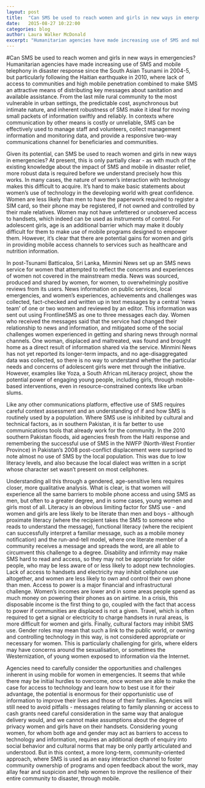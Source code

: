 ---layout: posttitle:  "Can SMS be used to reach women and girls in new ways in emergencies?"date:   2015-08-27 10:22:00categories: blogauthor: Laura Walker McDonaldexcerpt: "Humanitarian agencies have made increasing use of SMS and mobile telephony in disaster response since the South Asian Tsunami in 2004-5, but particularly following the Haitian earthquake in 2010, where lack of access to communities and high mobile penetration combined to make SMS an attractive means of distributing key messages about sanitation and available assistance. While there may be initial hurdles to overcome, once women are able to make the case for access to technology and learn how to best use it for their advantage, the potential to improve their lives and those of their families is enormous. A long-term, community-oriented approach, where SMS is used as an easy interaction channel to foster community ownership of programs and open feedback about the work, may allay fear and suspicion and help women to improve the resilience of their entire community to disaster, through mobile."---#Can SMS be used to reach women and girls in new ways in emergencies?Humanitarian agencies have made increasing use of SMS and mobile telephony in disaster response since the South Asian Tsunami in 2004-5, but particularly following the Haitian earthquake in 2010, where lack of access to communities and high mobile penetration combined to make SMS an attractive means of distributing key messages about sanitation and available assistance. From the last mile rural community to the most vulnerable in urban settings, the predictable cost, asynchronous but intimate nature, and inherent robustness of SMS make it ideal for moving small packets of information swiftly and reliably. In contexts where communication by other means is costly or unreliable, SMS can be effectively used to manage staff and volunteers, collect management information and monitoring data, and provide a responsive two-way communications channel for beneficiaries and communities.Given its potential, can SMS be used to reach women and girls in new ways in emergencies? At present, this is only partially clear - as with much of the existing knowledge about the impact of SMS and mobile in disaster relief, more robust data is required before we understand precisely how this works. In many cases, the nature of women’s interaction with technology makes this difficult to acquire. It’s hard to make basic statements about women’s use of technology in the developing world with great confidence. Women are less likely than men to have the paperwork required to register a SIM card, so their phone may be registered, if not owned and controlled by their male relatives. Women may not have unfettered or unobserved access to handsets, which indeed can be used as instruments of control. For adolescent girls, age is an additional barrier which may make it doubly difficult for them to make use of mobile programs designed to empower them.  However, it’s clear that there are potential gains for women and girls in providing mobile access channels to services such as healthcare and nutrition information.In post-Tsunami Batticaloa, Sri Lanka, Minmini News set up an SMS news service for women that attempted to reflect the concerns and experiences of women not covered in the mainstream media. News was sourced, produced and shared by women, for women, to overwhelmingly positive reviews from its users. News information on public services, local emergencies, and women’s experiences, achievements and challenges was collected, fact-checked and written up in text messages by a central ‘news team’ of one or two women and reviewed by an editor. This information was sent out using FrontlineSMS as one to three messages each day. Women who received the messages said that the service had changed their relationship to news and information, and mitigated some of the social challenges women experienced in getting and sharing news through normal channels. One woman, displaced and maltreated, was found and brought home as a direct result of information shared via the service. Minmini News has not yet reported its longer-term impacts, and no age-disaggregated data was collected, so there is no way to understand whether the particular needs and concerns of adolescent girls were met through the initiative. However, examples like Yoza, a South African mLiteracy project, show the potential power of engaging young people, including girls, through mobile-based interventions, even in resource-constrained contexts like urban slums.Like any other communications platform, effective use of SMS requires careful context assessment and an understanding of if and how SMS is routinely used by a population. Where SMS use is inhibited by cultural and technical factors, as in southern Pakistan, it is far better to use communications tools that already work for the community. In the 2010 southern Pakistan floods, aid agencies fresh from the Haiti response and remembering the successful use of SMS in the NWFP (North-West Frontier Province) in Pakistan’s 2008 post-conflict displacement were surprised to note almost no use of SMS by the local population. This was due to low literacy levels, and also because the local dialect was written in a script whose character set wasn’t present on most cellphones.Understanding all this through a gendered, age-sensitive lens requires closer, more qualitative analysis. What is clear, is that women will experience all the same barriers to mobile phone access and using SMS as men, but often to a greater degree, and in some cases, young women and girls most of all. Literacy is an obvious limiting factor for SMS use - and women and girls are less likely to be literate than men and boys - although proximate literacy (where the recipient takes the SMS to someone who reads to understand the message), functional literacy (where the recipient can successfully interpret a familiar message, such as a mobile money notification) and the run-and-tell model, where one literate member of a community receives a message and spreads the word, are all able to circumvent this challenge to a degree. Disability and infirmity may make SMS hard to read and access, so they may not be appropriate for older people, who may be less aware of or less likely to adopt new technologies. Lack of access to handsets and electricity may inhibit cellphone use altogether, and women are less likely to own and control their own phone than men. Access to power is a major financial and infrastructural challenge. Women’s incomes are lower and in some areas people spend as much money on powering their phones as on airtime. In a crisis, this disposable income is the first thing to go, coupled with the fact that access to power if communities are displaced is not a given. Travel, which is often required to get a signal or electricity to charge handsets in rural areas, is more difficult for women and girls. Finally, cultural factors may inhibit SMS use. Gender roles may mean that such a link to the public world, or owning and controlling technology in this way, is not considered appropriate or necessary for women. This is particularly challenging for girls, where elders may have concerns around the sexualisation, or sometimes the Westernization, of young women exposed to information via the Internet.Agencies need to carefully consider the opportunities and challenges inherent in using mobile for women in emergencies. It seems that while there may be initial hurdles to overcome, once women are able to make the case for access to technology and learn how to best use it for their advantage, the potential is enormous for their opportunistic use of information to improve their lives and those of their families. Agencies will still need to avoid pitfalls - messages relating to family planning or access to cash grants need careful consideration in the same way that analogue delivery would, and we cannot make assumptions about the degree of privacy women and girls have on their handsets. Considering young women, for whom both age and gender may act as barriers to access to technology and information, requires an additional depth of enquiry into social behavior and cultural norms that may be only partly articulated and understood. But in this context, a more long-term, community-oriented approach, where SMS is used as an easy interaction channel to foster community ownership of programs and open feedback about the work, may allay fear and suspicion and help women to improve the resilience of their entire community to disaster, through mobile.